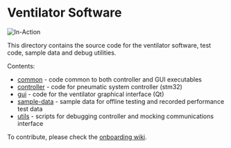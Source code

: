 # Ventilator Software

![In-Action](gui/in-action.png)

This directory contains the source code for the ventilator software, test code, sample data and debug utilities.

Contents:

* [common](common) - code common to both controller and GUI executables
* [controller](controller) - code for pneumatic system controller (stm32)
* [gui](gui) - code for the ventilator graphical interface (Qt)
* [sample-data](sample-data) - sample data for offline testing and recorded performance test data
* [utils](utils) - scripts for debugging controller and mocking communications interface

To contribute, please check the [onboarding wiki](https://github.com/RespiraWorks/Ventilator/wiki).

